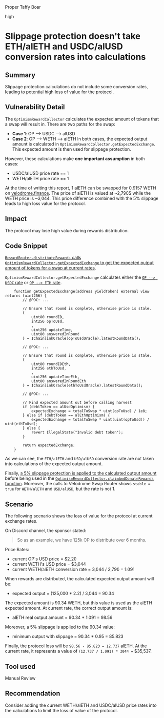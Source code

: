 Proper Taffy Boar

high

# Slippage protection doesn't take ETH/alETH and USDC/alUSD conversion rates into calculations

## Summary

Slippage protection calculations do not include some conversion rates, leading to potential high loss of value for the protocol.

## Vulnerability Detail

The `OptimismRewardCollector` calculates the expected amount of tokens that a swap will result in.
There are two paths for the swap:
- **Case 1**: OP --> USDC --> alUSD
- **Case 2**: OP --> WETH --> alETH
In both cases, the expected output amount is calculated in `OptimismRewardCollector.getExpectedExchange`.
This expected amount is then used for slippage protection.

However, these calculations make **one important assumption** in both cases:
- USDC/alUSD price rate == 1
- WETH/alETH price rate == 1

At the time of writing this report, 1 alETH can be swapped for 0.9157 WETH on [velodrome.finance](https://velodrome.finance/swap?from=0x3e29d3a9316dab217754d13b28646b76607c5f04&to=0x4200000000000000000000000000000000000006).
The price of alETH is valued at ~2,790$ while the WETH price is ~3,044.
This price difference combined with the 5% slippage leads to high loss value for the protocol.

## Impact

The protocol may lose high value during rewards distribution.

## Code Snippet

[`RewardRouter.distributeRewards` calls `OptimismRewardCollector.getExpectedExchange` to get the expected output amount of tokens for a swap at current rates](https://github.com/sherlock-audit/2024-04-alchemix/blob/main/v2-foundry/src/utils/RewardRouter.sol#L55).

`OptimismRewardCollector.getExpectedExchange` calculates either the [`OP --> USDC` rate](https://github.com/sherlock-audit/2024-04-alchemix/blob/main/v2-foundry/src/utils/collectors/OptimismRewardCollector.sol#L96-L112) or [`OP --> ETH` rate](https://github.com/sherlock-audit/2024-04-alchemix/blob/main/v2-foundry/src/utils/collectors/OptimismRewardCollector.sol#L115-L137).

```solidity
    function getExpectedExchange(address yieldToken) external view returns (uint256) {
        // @POC: ...

        // Ensure that round is complete, otherwise price is stale.
        (
            uint80 roundID,
            int256 opToUsd,
            ,
            uint256 updateTime,
            uint80 answeredInRound
        ) = IChainlinkOracle(opToUsdOracle).latestRoundData();
        
        // @POC: ...

        // Ensure that round is complete, otherwise price is stale.
        (
            uint80 roundIDEth,
            int256 ethToUsd,
            ,
            uint256 updateTimeEth,
            uint80 answeredInRoundEth
        ) = IChainlinkOracle(ethToUsdOracle).latestRoundData();
        
        // @POC: ...

        // Find expected amount out before calling harvest
        if (debtToken == alUsdOptimism) {
            expectedExchange = totalToSwap * uint(opToUsd) / 1e8;
        } else if (debtToken == alEthOptimism) {
            expectedExchange = totalToSwap * uint(uint(opToUsd)) / uint(ethToUsd);
        } else {
            revert IllegalState("Invalid debt token");
        }

        return expectedExchange;
    }
```

As we can see, the `ETH/alETH` and `USD/alUSD` conversion rate are not taken into calculations of the expected output amount.

Finally, [a 5% slippage protection is applied to the calculated output amount](https://github.com/sherlock-audit/2024-04-alchemix/blob/main/v2-foundry/src/utils/RewardRouter.sol#L55C101-L55C203) before being used in the [`OptimismRewardCollector.claimAndDonateRewards` function](https://github.com/sherlock-audit/2024-04-alchemix/blob/main/v2-foundry/src/utils/collectors/OptimismRewardCollector.sol#L65-L78). Moreover, the calls to Velodrome Swap Router shows `stable = true` for `WETH/alETH` and `USD/alUSD`, but the rate is not 1.


## Scenario

The following scenario shows the loss of value for the protocol at current exchange rates.

On Discord channel, the sponsor stated:
> So as an example, we have 125k OP to distribute over 6 months.

Price Rates:
- current OP's USD price = $2.20
- current WETH's USD price = $3,044
- current WETH/alETH conversion rate = 3,044 / 2,790 = 1.091

When rewards are distributed, the calculated expected output amount will be:
- expected output = (125,000 * 2.2) / 3,044 = 90.34

The expected amount is 90.34 WETH, but this value is used as the alETH expected amount.
At current rate, the correct output amount is:
- alETH real output amount = 90.34 * 1.091 = 98.56

Moreover, a 5% slippage is applied to the 90.34 value:
- minimum output with slippage = 90.34 * 0.95 = 85.823

Finally, the protocol loss will be `98.56 - 85.823 = 12.737` alETH.
At the current rate, it represents a value of `(12.737 / 1.091) * 3044 =` $35,537.

## Tool used

Manual Review

## Recommendation

Consider adding the current WETH/alETH and USDC/alUSD price rates into the calculations to limit the loss of value of the protocol.


